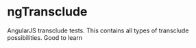 # ngTransclude
AngularJS transclude tests. This contains all types of transclude possibilities. Good to learn
